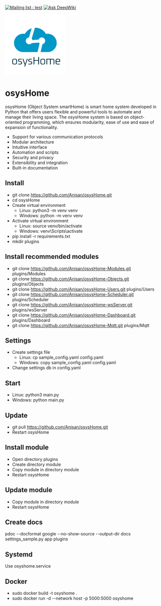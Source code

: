 [![Mailing list : test](http://img.shields.io/badge/Telegram-blue.svg?style=for-the-badge&logo=telegram)](https://t.me/osysHome)
[![Ask DeepWiki](https://deepwiki.com/badge.svg)](https://deepwiki.com/Anisan/osysHome)

![header](https://github.com/Anisan/osysHome/blob/master/app/static/assets/images/logo.png?raw=true)

# osysHome 

osysHome (Object System smartHome) is smart home system developed in Python that offers users flexible and powerful tools to automate and manage their living space. The osysHome system is based on object-oriented programming, which ensures modularity, ease of use and ease of expansion of functionality.

* Support for various communication protocols
* Modular architecture
* Intuitive interface
* Automation and scripts
* Security and privacy
* Extensibility and integration
* Built-in documentation

## Install

* git clone https://github.com/Anisan/osysHome.git
* cd osysHome
* Create virtual environment
    * Linux: python3 -m venv venv 
    * Windows: python -m venv venv 
* Activate virtual environment
    * Linux: source venv/bin/activate
    * Windows: venv\Scripts\activate
* pip install -r requirements.txt
* mkdir plugins

## Install recommended modules

* git clone https://github.com/Anisan/osysHome-Modules.git plugins/Modules
* git clone https://github.com/Anisan/osysHome-Objects.git plugins/Objects
* git clone https://github.com/Anisan/osysHome-Users.git plugins/Users
* git clone https://github.com/Anisan/osysHome-Scheduler.git plugins/Scheduler
* git clone https://github.com/Anisan/osysHome-wsServer.git plugins/wsServer
* git clone https://github.com/Anisan/osysHome-Dashboard.git plugins/Dashboard
* git clone https://github.com/Anisan/osysHome-Mqtt.git plugins/Mqtt

## Settings

* Create settings file
    * Linux: cp sample_config.yaml config.yaml
    * Windows: copy sample_config.yaml config.yaml
* Change settings db in config.yaml

## Start

* Linux: python3 main.py
* Windows: python main.py

## Update

* git pull https://github.com/Anisan/osysHome.git
* Restart osysHome

## Install module

* Open directory plugins
* Create directory module
* Copy module in directory module
* Restart osysHome

## Update module

* Copy module in directory module
* Restart osysHome

## Create docs

pdoc --docformat google --no-show-source --output-dir docs settings_sample.py app plugins

## Systemd

Use osyshome.service

## Docker

* sudo docker build -t osyshome .
* sudo docker run -d --network host -p 5000:5000 osyshome
